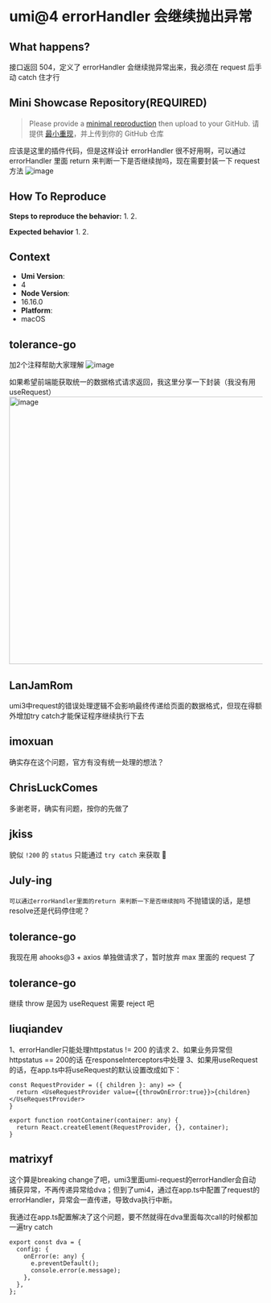 # umi@4 errorHandler 会继续抛出异常

<!--
⚠️ ⚠️ ⚠️ 注意：讨论和提问请到讨论区（https://github.com/umijs/umi/discussions），否则会被直接关掉。 ⚠️ ⚠️ ⚠️
-->
<!--
感谢您向我们反馈问题，为了高效的解决问题，我们期望你能提供以下信息：
-->

## What happens?

<!-- A clear and concise description of what the bug is. -->
<!-- 清晰的描述下遇到的问题。-->

接口返回 504，定义了 errorHandler 会继续抛异常出来，我必须在 request 后手动 catch 住才行

## Mini Showcase Repository(REQUIRED)

> Please provide a [minimal reproduction](https://stackoverflow.com/help/minimal-reproducible-example) then upload to your GitHub. 请提供 [最小重现](https://stackoverflow.com/help/minimal-reproducible-example)，并上传到你的 GitHub 仓库

<!-- 为节约大家的时间，无复现步骤的 ISSUE 会被关闭，提供之后再 REOPEN -->
<!-- https://github.com/YOUR_REPOSITORY_URL -->

应该是这里的插件代码，但是这样设计 errorHandler 很不好用啊，可以通过 errorHandler 里面 return 来判断一下是否继续抛吗，现在需要封装一下 request 方法
![image](https://user-images.githubusercontent.com/37258382/178746175-0d7bb7de-2dd1-431d-83b9-c1e555370a66.png)

## How To Reproduce

**Steps to reproduce the behavior:** 1. 2.

**Expected behavior** 1. 2.

<!-- 请提供复现链接/步骤，错误日志以及相关配置 -->

## Context

- **Umi Version**:
- 4
- **Node Version**:
- 16.16.0
- **Platform**:
- macOS

## tolerance-go

加2个注释帮助大家理解
![image](https://user-images.githubusercontent.com/37258382/178754090-184a62a2-70de-4440-9a44-9807ae16a74c.png)

如果希望前端能获取统一的数据格式请求返回，我这里分享一下封装（我没有用 useRequest）
<img width="531" alt="image" src="https://user-images.githubusercontent.com/37258382/186208543-de279968-1a69-490a-ab92-c9ec4b9f1f85.png">

## LanJamRom

umi3中request的错误处理逻辑不会影响最终传递给页面的数据格式，但现在得额外增加try catch才能保证程序继续执行下去

## imoxuan

确实存在这个问题，官方有没有统一处理的想法？

## ChrisLuckComes

多谢老哥，确实有问题，按你的先做了

## jkiss

貌似 `!200` 的 `status` 只能通过 `try catch` 来获取 🤔

## July-ing

`可以通过errorHandler里面的return 来判断一下是否继续抛吗` 不抛错误的话，是想resolve还是代码停住呢？

## tolerance-go

我现在用 ahooks@3 + axios 单独做请求了，暂时放弃 max 里面的 request 了

## tolerance-go

继续 throw 是因为 useRequest 需要 reject 吧

## liuqiandev

1、errorHandler只能处理httpstatus != 200 的请求
2、如果业务异常但httpstatus == 200的话 在responseInterceptors中处理
3、如果用useRequest的话，在app.ts中将useRequest的默认设置改成如下：

```
const RequestProvider = ({ children }: any) => {
  return <UseRequestProvider value={{throwOnError:true}}>{children}</UseRequestProvider>
}

export function rootContainer(container: any) {
  return React.createElement(RequestProvider, {}, container);
}
```

## matrixyf

这个算是breaking change了吧，umi3里面umi-request的errorHandler会自动捕获异常，不再传递异常给dva；但到了umi4，通过在app.ts中配置了request的errorHandler，异常会一直传递，导致dva执行中断。

我通过在app.ts配置解决了这个问题，要不然就得在dva里面每次call的时候都加一遍try catch

```
export const dva = {
  config: {
    onError(e: any) {
      e.preventDefault();
      console.error(e.message);
    },
  },
};
```
